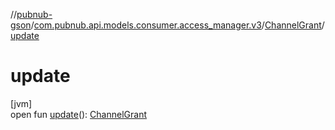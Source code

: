 //[pubnub-gson](../../../index.md)/[com.pubnub.api.models.consumer.access_manager.v3](../index.md)/[ChannelGrant](index.md)/[update](update.md)

# update

[jvm]\
open fun [update](update.md)(): [ChannelGrant](index.md)
